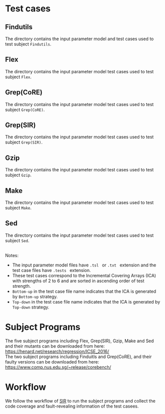 # Test cases<br>
## Findutils
The directory contains the input parameter model and test cases used to test subject `Findutils`.  
## Flex 
The directory contains the input parameter model  test cases used to test subject `Flex`.  
## Grep(CoRE)
The directory contains the input parameter model  test cases used to test subject `Grep(CoRE)`.  
## Grep(SIR)
The directory contains the input parameter model  test cases used to test subject `Grep(SIR)`.  
## Gzip
The directory contains the input parameter model  test cases used to test subject `Gzip`.  
## Make
The directory contains the input parameter model  test cases used to test subject `Make`.  
## Sed
The directory contains the input parameter model  test cases used to test subject `Sed`. <br><br> 

Notes:<br>
* The input parameter model files have `.tsl `  or `.txt ` extension  and the test case files have `.tests ` extension.
* These test cases correspond to the Incremental Covering Arrays (ICA) with strengths of 2 to 6  and are sorted in ascending order of test strength. 
* `Bottom-up` in  the test case file name indicates that the ICA is generated by `Bottom-up` strategy.
* `Top-down` in the test case file name indicates that the ICA is generated by `Top-down` strategy.

# Subject Programs<br>
The five subject programs including Flex, Grep(SIR), Gzip, Make and Sed  and their mutants can be downloaded from here:<br>
https://henard.net/research/regression/ICSE_2016/<br> 
The two subject programs including Finduitls and Grep(CoRE), and their faulty versions can be downloaded from here:<br>
https://www.comp.nus.edu.sg/~release/corebench/


# Workflow<br>
We follow the workflow of [SIR](https://sir.csc.ncsu.edu/portal/index.php) to run the subject programs and collect the code coverage and fault-revealing information of the test casees.
